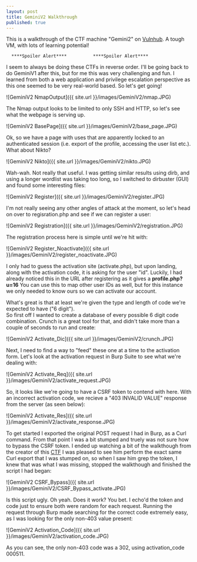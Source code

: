 ```yaml
---
layout: post
title: GeminiV2 Walkthrough
published: true
---
```

This is a walkthrough of the CTF machine "Gemini2" on [Vulnhub](https://www.vulnhub.com/entry/gemini-inc-2,234/). A tough VM, with lots of learning potential!


 
      ****Spoiler Alert****          ****Spoiler Alert****



I seem to always be doing these CTFs in reverse order. I'll be going back to do GeminiV1 after this, but for me this was very challenging and fun. I learned from both a web application and privilege escalation perspective as this one seemed to be very real-world based. So let's get going!


![GeminiV2 NmapOutput]({{ site.url }}/images/GeminiV2/nmap.JPG)

The Nmap output looks to be limited to only SSH and HTTP, so let's see what the webpage is serving up.

![GeminiV2 BasePage]({{ site.url }}/images/GeminiV2/base_page.JPG)

Ok, so we have a page with uses that are apparently locked to an authenticated session (i.e. export of the profile, accessing the user list etc.). What about Nikto?

![GeminiV2 Nikto]({{ site.url }}/images/GeminiV2/nikto.JPG)

Wah-wah. Not really that useful. I was getting similar results using dirb, and using a longer wordlist was taking too long, so I switched to dirbuster (GUI) and found some interesting files:

![GeminiV2 Register]({{ site.url }}/images/GeminiV2/register.JPG)  

I'm not really seeing any other angles of attack at the moment, so let's head on over to regisration.php and see if we can register a user:

![GeminiV2 Registration]({{ site.url }}/images/GeminiV2/registration.JPG) 

The registration process here is simple until we're hit with:

![GeminiV2 Register_Noactivate]({{ site.url }}/images/GeminiV2/register_noactivate.JPG)

I only had to guess the activation site (activate.php), but upon landing, along with the activation code, it is asking for the user "id". Luckily, I had already noticed this in the URL after registering as it gives a __profile.php?u=16__ You can use this to map other user IDs as well, but for this instance we only needed to know ours so we can activate our account.

What's great is that at least we're given the type and length of code we're expected to have ("6 digit").  
So first off I wanted to create a database of every possible 6 digit code combination. Crunch is a great tool for that, and didn't take more than a couple of seconds to run and create:

![GeminiV2 Activate_Dic]({{ site.url }}/images/GeminiV2/crunch.JPG)

Next, I need to find a way to "feed" these one at a time to the activation form. Let's look at the activation request in Burp Suite to see what we're dealing with:

![GeminiV2 Activate_Req]({{ site.url }}/images/GeminiV2/activate_request.JPG)

So, it looks like we're going to have a CSRF token to contend with here. With an incorrect activation code, we recieve a "403 INVALID VALUE" response from the server (as seen below):

![GeminiV2 Activate_Res]({{ site.url }}/images/GeminiV2/activate_response.JPG)

To get started I exported the original POST request I had in Burp, as a Curl command. From that point I was a bit stumped and truely was not sure how to bypass the CSRF token. I ended up watching a bit of the walkthough from the creator of this [CTF](https://scriptkidd1e.wordpress.com/geminiinc-v2-virtual-machine-walkthrough/) I was pleased to see him perform the exact same Curl export that I was stumped on, so when I saw him grep the token, I knew that was what I was missing, stopped the walkthough and finished the script I had began:

![GeminiV2 CSRF_Bypass]({{ site.url }}/images/GeminiV2/CSRF_Bypass_activate.JPG)  

Is this script ugly. Oh yeah. Does it work? You bet. I echo'd the token and code just to ensure both were random for each request. Running the request through Burp made searching for the correct code extremely easy, as I was looking for the only non-403 value present:

![GeminiV2 Activation_Code]({{ site.url }}/images/GeminiV2/activation_code.JPG)  

As you can see, the only non-403 code was a 302, using activation_code 000511. 

